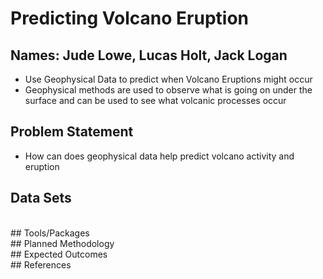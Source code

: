 # Predicting Volcano Eruption
## Names: Jude Lowe, Lucas Holt, Jack Logan
- Use Geophysical Data to predict when Volcano Eruptions might occur
- Geophysical methods are used to observe what is going on under the surface and can be used to see what volcanic processes occur
## Problem Statement
- How can does geophysical data help predict volcano activity and eruption
## Data Sets
<br>
## Tools/Packages
<br>
## Planned Methodology
<br>
## Expected Outcomes
<br>
## References
